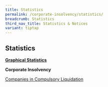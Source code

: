 ```yaml
---
title: Statistics
permalink: /corporate-insolvency/statistics/
breadcrumb: Statistics
third_nav_title: Statistics & Notices
variant: tiptap
---
```

<h2>Statistics</h2>
<p><strong><u>Graphical Statistics</u></strong>
</p>
<p><strong>Corporate Insolvency</strong>
</p>
<p><a href="/files/Companies_Liquidation_2024.pdf" rel="noopener noreferrer nofollow" target="_blank">Companies in Compulsory Liquidation</a>
</p>